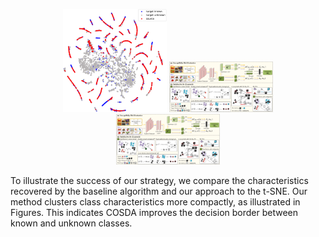 <p align="center">
  <img src="https://github.com/ZHOURui6025/COSDA-master/blob/master/tsne/OfficeHome_a_0_b_3_anna_00.png" width="33%">
  <img src="https://github.com/ZHOURui6025/COSDA-master/blob/master/method.png" width="33%">
  <img src="https://github.com/ZHOURui6025/COSDA-master/blob/master/method.png" width="33%">
</p>

To illustrate the success of our strategy, we compare the characteristics recovered by the baseline algorithm and our approach to the t-SNE. Our method clusters class characteristics more compactly, as illustrated in Figures. This indicates COSDA improves the decision border between known and unknown classes.
